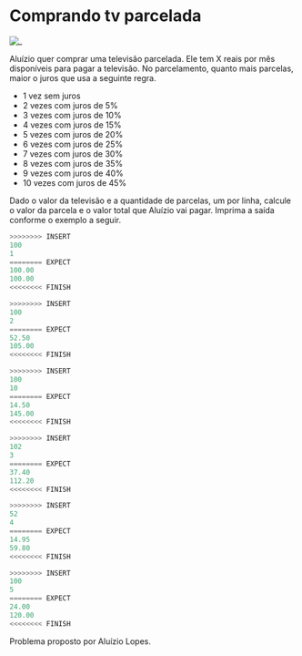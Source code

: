 # Comprando tv parcelada

![_](cover.jpg)

Aluízio quer comprar uma televisão parcelada. Ele tem X reais por mês disponíveis para pagar a televisão. No parcelamento, quanto mais parcelas, maior o juros que usa a seguinte regra.

- 1 vez sem juros
- 2 vezes com juros de 5%
- 3 vezes com juros de 10%
- 4 vezes com juros de 15%
- 5 vezes com juros de 20%
- 6 vezes com juros de 25%
- 7 vezes com juros de 30%
- 8 vezes com juros de 35%
- 9 vezes com juros de 40%
- 10 vezes com juros de 45%

Dado o valor da televisão e a quantidade de parcelas, um por linha, calcule o valor da parcela e o valor total que Aluízio vai pagar. Imprima a saída conforme o exemplo a seguir.

``` py
>>>>>>>> INSERT
100
1
======== EXPECT
100.00
100.00
<<<<<<<< FINISH
```

```py
>>>>>>>> INSERT
100
2
======== EXPECT
52.50
105.00
<<<<<<<< FINISH
```

```py
>>>>>>>> INSERT
100
10
======== EXPECT
14.50
145.00
<<<<<<<< FINISH
```

```py
>>>>>>>> INSERT
102
3
======== EXPECT
37.40
112.20
<<<<<<<< FINISH
```

```py
>>>>>>>> INSERT
52
4
======== EXPECT
14.95
59.80
<<<<<<<< FINISH
```

```py
>>>>>>>> INSERT
100
5
======== EXPECT
24.00
120.00
<<<<<<<< FINISH

```

Problema proposto por Aluízio Lopes.
